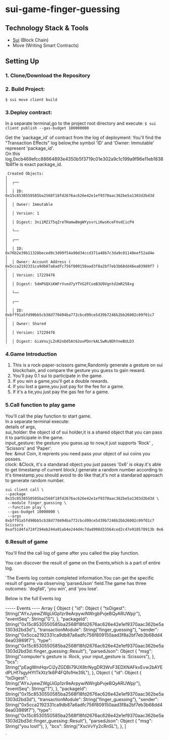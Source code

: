 # sui-game-finger-guessing

## Technology Stack & Tools

- [Sui](https://sui.io/) (Block Chain)
- Move (Writing Smart Contracts)

## Setting Up

### 1. Clone/Download the Repository

### 2. Build Project:

`$ sui move client build`

### 3.Deploy contract:

In a separate terminal,go to the project root directory and execute:
`$ sui client publish --gas-budget 100000000`

Get the 'package_id' of contract from the log of deployment:
You'll find the "Transaction Effects" log below,the symbol 'ID' and 'Owner: Immutable' represent 'package_id'.  
On this log,0xcb469efcc88664893e4350b5f3719c01e302a9c1c199a9f96e11eb18381b8f1e is exact package_id.

```
 Created Objects:                                                                                  │
│  ┌──                                                                                              │
│  │ ID: 0x15c8530550585ba2568f18fd2676ac626e42e1ef9370aac362be5a1303d2bd3d                         │
│  │ Owner: Immutable                                                                               │
│  │ Version: 1                                                                                     │
│  │ Digest: 3ni1MZ1T5qZreTHamw8mgWYysvrLiKwsKceFXvdCicP4                                           │
│  └──                                                                                              │
│  ┌──                                                                                              │
│  │ ID: 0x76b2e39b11328beced9c3d99f54a90d34ccd371a48b7c3da9c01140eef52ad4e                         │
│  │ Owner: Account Address ( 0x5cca2192331ca9db87a6adfc756f809150aad3f8a2bf7eb3b68dd46ea03989f7 )  │
│  │ Version: 17229476                                                                              │
│  │ Digest: 5dmPGQXiKWFrVvod7yYTVG2FCseB3U9Vgntd2mR258xg                                           │
│  └──                                                                                              │
│  ┌──                                                                                              │
│  │ ID: 0xbff91a5fd90bb5cb38d770494ba772cbcd99ce5d39b7246b2bb26002c09f01c7                         │
│  │ Owner: Shared                                                                                  │
│  │ Version: 17229476                                                                              │
│  │ Digest: GiaVnujLZnR2nDd5At62oxPDnrkAL5wRu9DhYneBULD3
```

### 4.Game Introduction

1. This is a rock-paper-scissors game,Randomly generate a gesture on sui blockchain, and compare the gesture you guess to gain reward.
2. You'll pay 0.1 sui to participate in the game.
3. If you win a game,you'll get a double rewards.
4. If you lost a game,you just pay for the fee for a game.
5. If it's a tie,you just pay the gas fee for a game.

### 5.Call function to play game

You'll call the play function to start game.  
In a separate terminal execute:  
details of args,  
sui_holder: the object id of sui holder,it is a shared object that you can pass it to participate in the game.  
input_gesture: the gesture you guess.up to now,it just supports 'Rock' , 'Scissors' and 'Paper'.  
fee: &mut Coin<SUI>, it reprents you need pass your object of sui coins you posses.  
clock: &Clock, it's a standarad object.you just passes '0x6' is okay.it's able to get timestamp of current block,I generate a random number according to it's timestamp,you should avoid to do like that,it's not a standarad approach to generate random number.  

```shell
sui client call \
--package  0x15c8530550585ba2568f18fd2676ac626e42e1ef9370aac362be5a1303d2bd3d \
 --module finger_guessing \
 --function play \
 --gas-budget 10000000 \
 --args 0xbff91a5fd90bb5cb38d770494ba772cbcd99ce5d39b7246b2bb26002c09f01c7 Scissors 0xaf51d4fa724f294eb244a91ab4e244d4c7dad998d33564ced2c47e918578913b 0x6
```

### 6.Result of game

You'll find the call log of game after you called the play function.

You can discover the result of game on the Events,which is a part of entire log.

`The Events log contain completed information.You can get the specific result of game via observing 'parsedJson' field.The game has three outcomes: 'dogfall', 'you win', and 'you lose'.

Below is the full Events log

----- Events ----
Array [
Object {
"id": Object {
"txDigest": String("AYxJyewZWgUiGp1zr9eArpywiNWrgbPvjeBQyARUWpjr"),
"eventSeq": String("0"),
},
"packageId": String("0x15c8530550585ba2568f18fd2676ac626e42e1ef9370aac362be5a1303d2bd3d"),
"transactionModule": String("finger_guessing"),
"sender": String("0x5cca2192331ca9db87a6adfc756f809150aad3f8a2bf7eb3b68dd46ea03989f7"),
"type": String("0x15c8530550585ba2568f18fd2676ac626e42e1ef9370aac362be5a1303d2bd3d::finger_guessing::Result"),
"parsedJson": Object {
"msg": String("computer's gesture is :Rock, your input_gesture is :Scissors"),
},
"bcs": String("pEagWmHqvCi2yZGDBi79UX8trNygDR3WvF3EDXNAFkvEvw2bAYEdPLHf7sgyHYtTkXtz1k6P4FQfo1He39L"),
},
Object {
"id": Object {
"txDigest": String("AYxJyewZWgUiGp1zr9eArpywiNWrgbPvjeBQyARUWpjr"),
"eventSeq": String("1"),
},
"packageId": String("0x15c8530550585ba2568f18fd2676ac626e42e1ef9370aac362be5a1303d2bd3d"),
"transactionModule": String("finger_guessing"),
"sender": String("0x5cca2192331ca9db87a6adfc756f809150aad3f8a2bf7eb3b68dd46ea03989f7"),
"type": String("0x15c8530550585ba2568f18fd2676ac626e42e1ef9370aac362be5a1303d2bd3d::finger_guessing::Result"),
"parsedJson": Object {
"msg": String("you lost!"),
},
"bcs": String("XscVvYy2cRnSL"),
},
]

`
